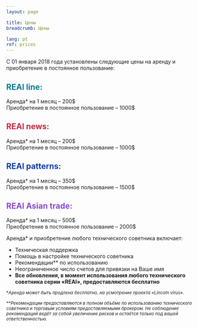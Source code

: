 ```yaml
---
layout: page

title: Цены
breadcrumb: Цены

lang: pt
ref: prices
---
```


С 01 января 2018 года установлены следующие цены на аренду и приобретение в постоянное пользование:

## <span style="color:#007c95">REAl line:</span>

Аренда* на 1 месяц – 200$  
Приобретение в постоянное пользование – 1000$

## <span style="color:#c7283b">REAl news:</span>

Аренда* на 1 месяц – 200$  
Приобретение в постоянное пользование – 1000$

## <span style="color:#0a3ea8">REAl patterns:</span>

Аренда* на 1 месяц – 350$  
Приобретение в постоянное пользование – 1500$

## <span style="color:#8b4ac7">REAl Asian trade:</span>

Аренда* на 1 месяц – 500$  
Приобретение в постоянное пользование – 2000$

Аренда* и приобретение любого технического советника включает:

- Техническая поддержка
- Помощь в настройке технического советника
- Рекомендации** по использованию
- Неограниченное число счетов для привязки на Ваше имя
- **Все обновления, в момент использования любого технического советника серии «REAl», предоставляются бесплатно**


<small>\*_Аренда может быть продлена бесплатно, на усмотрение проекта «Lincoln virus»._</small>

<small>\*\*_Рекомендации предоставляются в полном объёме по использованию технического советника и торговым условиям предоставляемыми брокером. Не соблюдение рекомендаций ведёт за собой увеличение рисков и остаётся только под вашей ответственностью._</small>
